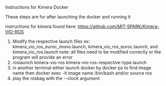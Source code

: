 Instructions for Kimera Docker

These steps are for after launching the docker and running it

instructions for kimera found here: https://github.com/MIT-SPARK/Kimera-VIO-ROS

1. Modify the respective launch files
ex: kimera_vio_ros_euroc_mono.launch, kimera_vio_ros_euroc.launch, and kimera_vio_ros.launch 
note: all files need to be modified correctly or the program will provide an error
2. roslaunch kimera-vio-ros kimera-vio-ros-respective-type.launch
3. in another terminal either launch docker by docker ps to find image name then docker exec -it image name /bin/bash and/or source ros
4. play the rosbag with the --clock argument
